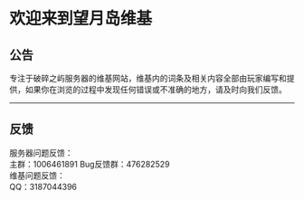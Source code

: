 # 欢迎来到望月岛维基

## 公告

专注于破碎之屿服务器的维基网站，维基内的词条及相关内容全部由玩家编写和提供，如果你在浏览的过程中发现任何错误或不准确的地方，请及时向我们反馈。</br>

---
## 反馈

服务器问题反馈：</br>
主群：1006461891
Bug反馈群：476282529</br>
维基问题反馈：</br>
QQ：3187044396


    
